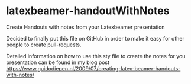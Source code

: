 # latexbeamer-handoutWithNotes
Create Handouts with notes from your Latexbeamer presentation

Decided to finally put this file on GitHub in order to make it easy for other people to create pull-requests.

Detailed information on how to use this sty file to create the notes for you presentation can be found in my blog post https://www.guidodiepen.nl/2009/07/creating-latex-beamer-handouts-with-notes/
